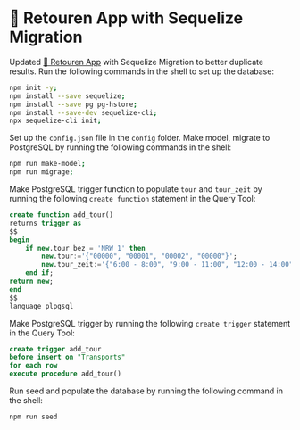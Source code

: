 # 🚚 Retouren App with Sequelize Migration

Updated [🚚 Retouren App](https://github.com/luiul/retoure) with Sequelize Migration to better duplicate results. Run the following commands in the shell to set up the database:

```zsh
npm init -y;
npm install --save sequelize;
npm install --save pg pg-hstore;
npm install --save-dev sequelize-cli;
npx sequelize-cli init;
```

Set up the `config.json` file in the `config` folder. Make model, migrate to PostgreSQL by running the following commands in the shell:

```zsh
npm run make-model;
npm run migrage;
```

Make PostgreSQL trigger function to populate `tour` and `tour_zeit` by running the following `create function` statement in the Query Tool:

```sql
create function add_tour()
returns trigger as
$$
begin
	if new.tour_bez = 'NRW 1' then
		new.tour:='{"00000", "00001", "00002", "00000"}';
		new.tour_zeit:='{"6:00 - 8:00", "9:00 - 11:00", "12:00 - 14:00", "15:00 - 17:00"}';
	end if;
return new;
end
$$
language plpgsql
```

Make PostgreSQL trigger by running the following `create trigger` statement in the Query Tool:

```sql
create trigger add_tour
before insert on "Transports"
for each row
execute procedure add_tour()
```

Run seed and populate the database by running the following command in the shell:

```zsh
npm run seed
```